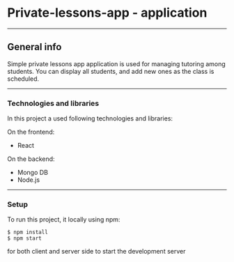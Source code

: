 # Private-lessons-app - application

---

## General info 

Simple private lessons app application is used for managing tutoring among students. 
You can display all students, and add new ones as the class is scheduled.

---

### Technologies and libraries

In this project a used following technologies and libraries:

On the frontend: 
* React

On the backend: 
* Mongo DB
* Node.js

---

### Setup
To run this project, it locally using npm:

```
$ npm install 
$ npm start 
```

for both client and server side to start the development server




